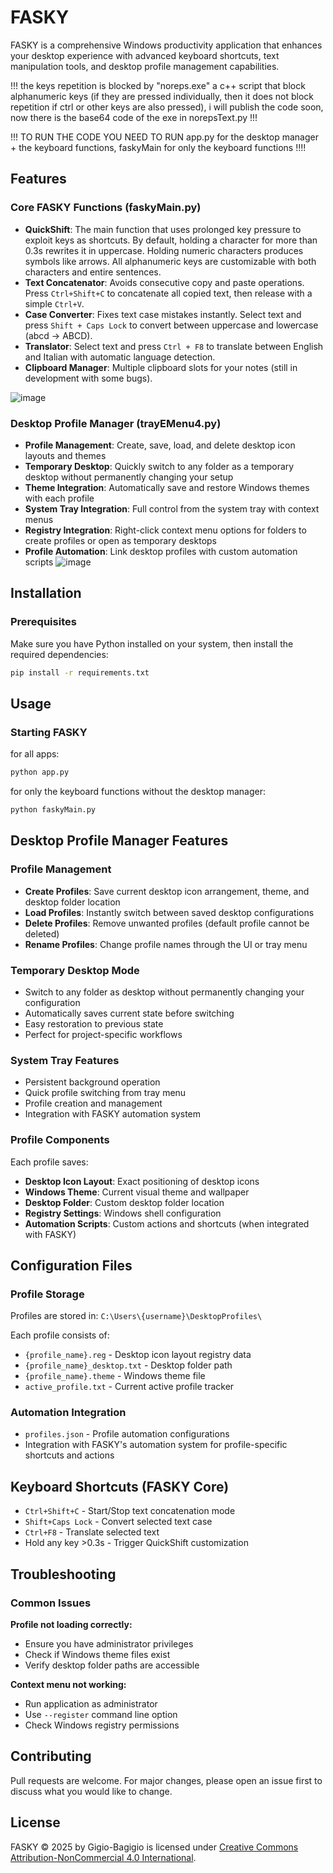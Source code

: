 # FASKY 

FASKY is a comprehensive Windows productivity application that enhances your desktop experience with advanced keyboard shortcuts, text manipulation tools, and desktop profile management capabilities.

!!! the keys repetition is blocked by "noreps.exe" a c++ script that block alphanumeric keys (if they are pressed individually, then it does not block repetition if ctrl or other keys are also pressed), i will publish the code soon, now there is the base64 code of the exe in norepsText.py !!!

!!! TO RUN THE CODE YOU NEED TO RUN app.py for the desktop manager + the keyboard functions, faskyMain for only the keyboard functions !!!!
## Features

### Core FASKY Functions (faskyMain.py)
- **QuickShift**: The main function that uses prolonged key pressure to exploit keys as shortcuts. By default, holding a character for more than 0.3s rewrites it in uppercase. Holding numeric characters produces symbols like arrows. All alphanumeric keys are customizable with both characters and entire sentences.
- **Text Concatenator**: Avoids consecutive copy and paste operations. Press `Ctrl+Shift+C` to concatenate all copied text, then release with a simple `Ctrl+V`.
- **Case Converter**: Fixes text case mistakes instantly. Select text and press `Shift + Caps Lock` to convert between uppercase and lowercase (abcd → ABCD).
- **Translator**: Select text and press `Ctrl + F8` to translate between English and Italian with automatic language detection.
- **Clipboard Manager**: Multiple clipboard slots for your notes (still in development with some bugs).

![image](faskyMain.png)

### Desktop Profile Manager (trayEMenu4.py)
- **Profile Management**: Create, save, load, and delete desktop icon layouts and themes
- **Temporary Desktop**: Quickly switch to any folder as a temporary desktop without permanently changing your setup
- **Theme Integration**: Automatically save and restore Windows themes with each profile
- **System Tray Integration**: Full control from the system tray with context menus
- **Registry Integration**: Right-click context menu options for folders to create profiles or open as temporary desktops
- **Profile Automation**: Link desktop profiles with custom automation scripts
![image](DesktopManager.png)

## Installation

### Prerequisites
Make sure you have Python installed on your system, then install the required dependencies:

```bash
pip install -r requirements.txt
```

## Usage

### Starting FASKY
for all apps:
```bash
python app.py
```
for only the keyboard functions without the desktop manager:
```bash
python faskyMain.py
```
## Desktop Profile Manager Features

### Profile Management
- **Create Profiles**: Save current desktop icon arrangement, theme, and desktop folder location
- **Load Profiles**: Instantly switch between saved desktop configurations
- **Delete Profiles**: Remove unwanted profiles (default profile cannot be deleted)
- **Rename Profiles**: Change profile names through the UI or tray menu

### Temporary Desktop Mode
- Switch to any folder as desktop without permanently changing your configuration
- Automatically saves current state before switching
- Easy restoration to previous state
- Perfect for project-specific workflows

### System Tray Features
- Persistent background operation
- Quick profile switching from tray menu
- Profile creation and management
- Integration with FASKY automation system

### Profile Components
Each profile saves:
- **Desktop Icon Layout**: Exact positioning of desktop icons
- **Windows Theme**: Current visual theme and wallpaper
- **Desktop Folder**: Custom desktop folder location
- **Registry Settings**: Windows shell configuration
- **Automation Scripts**: Custom actions and shortcuts (when integrated with FASKY)

## Configuration Files

### Profile Storage
Profiles are stored in: `C:\Users\{username}\DesktopProfiles\`

Each profile consists of:
- `{profile_name}.reg` - Desktop icon layout registry data
- `{profile_name}_desktop.txt` - Desktop folder path
- `{profile_name}.theme` - Windows theme file
- `active_profile.txt` - Current active profile tracker

### Automation Integration
- `profiles.json` - Profile automation configurations
- Integration with FASKY's automation system for profile-specific shortcuts and actions

## Keyboard Shortcuts (FASKY Core)

- `Ctrl+Shift+C` - Start/Stop text concatenation mode
- `Shift+Caps Lock` - Convert selected text case
- `Ctrl+F8` - Translate selected text
- Hold any key >0.3s - Trigger QuickShift customization

## Troubleshooting

### Common Issues

**Profile not loading correctly:**
- Ensure you have administrator privileges
- Check if Windows theme files exist
- Verify desktop folder paths are accessible

**Context menu not working:**
- Run application as administrator
- Use `--register` command line option
- Check Windows registry permissions

## Contributing

Pull requests are welcome. For major changes, please open an issue first to discuss what you would like to change.

## License

FASKY © 2025 by Gigio-Bagigio is licensed under [Creative Commons Attribution-NonCommercial 4.0 International](https://creativecommons.org/licenses/by-nc/4.0/).
